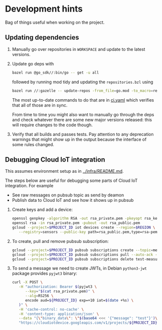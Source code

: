 # Development hints

Bag of things useful when working on the project.

## Updating dependencies

1. Manually go over repositories in `WORKSPACE` and update to the latest
   versions.

1. Update go deps with

   ```sh
   bazel run @go_sdk//:bin/go -- get -u all
   ```

   followed by running mod tidy and updating the `repositories.bzl` using

   ```sh
   bazel run //:gazelle -- update-repos -from_file=go.mod -to_macro=repositories.bzl%go_repositories -prune
   ```

   The most up-to-date commands to do that are in
   [ci.yaml](../.github/workflows/ci.yaml) which verifies that all of those are
   in sync.

   From time to time you might also want to manually go through the deps and
   check whatever there are some new major versions released: this will require
   changes to the code though.

1. Verify that all builds and passes tests. Pay attention to any deprecation
   warnings that might show up in the output because the interface of some rules
   changed.

## Debugging Cloud IoT integration

This assumes environment setup as in [../infra/README.md](../infra/README.md).

The steps below are useful for debugging some parts of Cloud IoT integration.
For example

- See raw messages on pubsub topic as send by deamon
- Publish data to Cloud IoT and see how it shows up in pubsub

1. Create keys and add a device:

   ```sh
   openssl genpkey -algorithm RSA -out rsa_private.pem -pkeyopt rsa_keygen_bits:2048
   openssl rsa -in rsa_private.pem -pubout -out rsa_public.pem
   gcloud --project=$PROJECT_ID iot devices create --region=$REGION \
      --registry=sensors --public-key path=rsa_public.pem,type=rsa-pem testing-device
   ```

1. To create, pull and remove pubsub subscription:

   ```sh
   gcloud --project=$PROJECT_ID pubsub subscriptions create --topic=measurements test-measurements-subscription
   gcloud --project=$PROJECT_ID pubsub subscriptions pull --auto-ack --limit=10 test-measurements-subscription
   gcloud --project=$PROJECT_ID pubsub subscriptions delete test-measurements-subscription
   ```

1. To send a message we need to create JWTs, in Debian `python3-jwt` package
   provides `pyjwt3` binary:

   ```sh
   curl -X POST \
      -H "authorization: Bearer $(pyjwt3 \
         --key="$(cat rsa_private.pem)" \
         --alg=RS256 \
         encode aud=${PROJECT_ID} exp=+10 iat=$(date +%s) \
      )" \
      -H 'cache-control: no-cache' \
      -H 'content-type: application/json' \
      --data "{\"binary_data\": \"$(base64 <<< '{"message": "test"}')\"}" \
      "https://cloudiotdevice.googleapis.com/v1/projects/${PROJECT_ID}/locations/${REGION}/registries/sensors/devices/testing-device:publishEvent"
   ```
